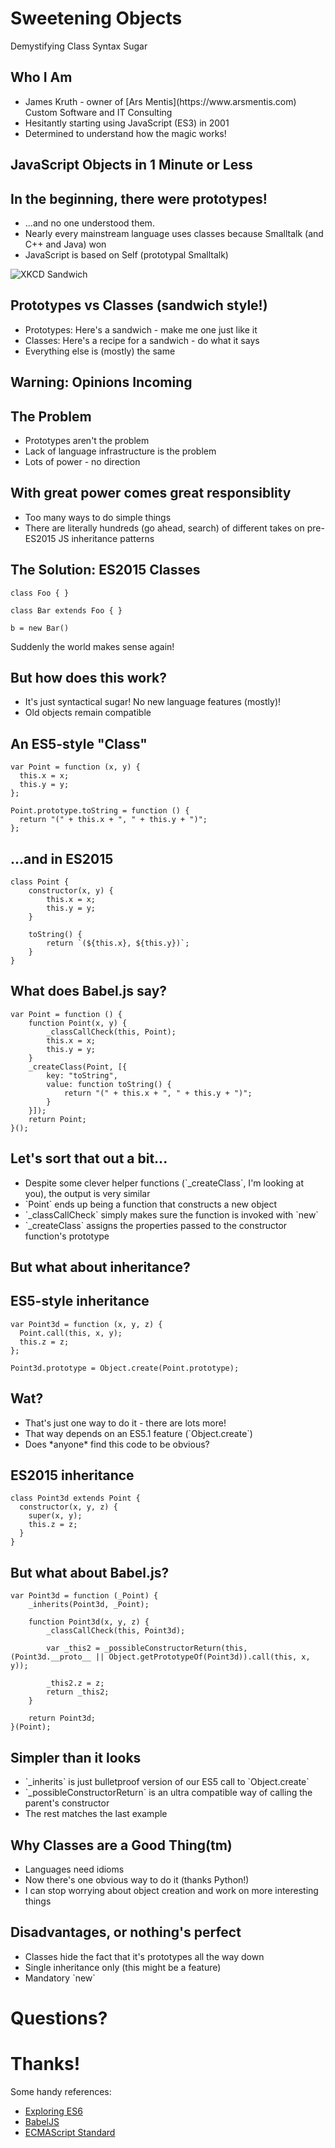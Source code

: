# Sweetening Objects

Demystifying Class Syntax Sugar



## Who I Am

* <!-- .element: class="fragment" data-fragment-index="1" --> James Kruth - owner of [Ars Mentis](https://www.arsmentis.com) Custom Software and IT Consulting
* Hesitantly starting using JavaScript (ES3) in 2001 <!-- .element: class="fragment" data-fragment-index="2" -->
* Determined to understand how the magic works! <!-- .element: class="fragment" data-fragment-index="3" -->



## JavaScript Objects in 1 Minute or Less


## In the beginning, there were prototypes!

* ...and no one understood them. <!-- .element: class="fragment" data-fragment-index="1" -->
* Nearly every mainstream language uses classes because Smalltalk (and C++ and Java) won <!-- .element: class="fragment" data-fragment-index="2" -->
* JavaScript is based on Self (prototypal Smalltalk)  <!-- .element: class="fragment" data-fragment-index="3" -->


![XKCD Sandwich](img/sandwich.png)


## Prototypes vs Classes (sandwich style!)

* Prototypes: Here's a sandwich - make me one just like it <!-- .element: class="fragment" data-fragment-index="1" -->
* Classes: Here's a recipe for a sandwich - do what it says <!-- .element: class="fragment" data-fragment-index="2" -->
* Everything else is (mostly) the same <!-- .element: class="fragment" data-fragment-index="3" -->


## Warning: Opinions Incoming


## The Problem

* Prototypes aren't the problem <!-- .element: class="fragment" data-fragment-index="1" -->
* Lack of language infrastructure is the problem <!-- .element: class="fragment" data-fragment-index="2" -->
* Lots of power - no direction <!-- .element: class="fragment" data-fragment-index="3" -->


## With great power comes great responsiblity

* Too many ways to do simple things <!-- .element: class="fragment" data-fragment-index="1" -->
* There are literally hundreds (go ahead, search) of different takes on pre-ES2015 JS inheritance patterns <!-- .element: class="fragment" data-fragment-index="2" -->



## The Solution: ES2015 Classes

```
class Foo { }

class Bar extends Foo { }

b = new Bar()
```

Suddenly the world makes sense again! <!-- .element: class="fragment" data-fragment-index="1" -->


## But how does this work?

* It's just syntactical sugar! No new language features (mostly)! <!-- .element: class="fragment" data-fragment-index="1" -->
* Old objects remain compatible <!-- .element: class="fragment" data-fragment-index="2" -->


## An ES5-style "Class"

```
var Point = function (x, y) {
  this.x = x;
  this.y = y;
};

Point.prototype.toString = function () {
  return "(" + this.x + ", " + this.y + ")";
};
```


## ...and in ES2015

```
class Point {
    constructor(x, y) {
        this.x = x;
        this.y = y;
    }

    toString() {
        return `(${this.x}, ${this.y})`;
    }
}
```


## What does Babel.js say?


```
var Point = function () {
    function Point(x, y) {
        _classCallCheck(this, Point);
        this.x = x;
        this.y = y;
    }
    _createClass(Point, [{
        key: "toString",
        value: function toString() {
            return "(" + this.x + ", " + this.y + ")";
        }
    }]);
    return Point;
}();
```


## Let's sort that out a bit...

* <!-- .element: class="fragment" data-fragment-index="1" --> Despite some clever helper functions (`_createClass`, I'm looking at you), the output is very similar
* <!-- .element: class="fragment" data-fragment-index="2" --> `Point` ends up being a function that constructs a new object
* <!-- .element: class="fragment" data-fragment-index="3" --> `_classCallCheck` simply makes sure the function is invoked with `new`
* <!-- .element: class="fragment" data-fragment-index="4" --> `_createClass` assigns the properties passed to the constructor function's prototype


## But what about inheritance?


## ES5-style inheritance

```
var Point3d = function (x, y, z) {
  Point.call(this, x, y);
  this.z = z;
};

Point3d.prototype = Object.create(Point.prototype);
```


## Wat?

* That's just one way to do it - there are lots more! <!-- .element: class="fragment" data-fragment-index="1" -->
* <!-- .element: class="fragment" data-fragment-index="2" --> That way depends on an ES5.1 feature (`Object.create`)
* <!-- .element: class="fragment" data-fragment-index="3" --> Does *anyone* find this code to be obvious?


## ES2015 inheritance

```
class Point3d extends Point {
  constructor(x, y, z) {
    super(x, y);
    this.z = z;
  }
}
```


## But what about Babel.js?

```
var Point3d = function (_Point) {
    _inherits(Point3d, _Point);

    function Point3d(x, y, z) {
        _classCallCheck(this, Point3d);

        var _this2 = _possibleConstructorReturn(this, (Point3d.__proto__ || Object.getPrototypeOf(Point3d)).call(this, x, y));

        _this2.z = z;
        return _this2;
    }

    return Point3d;
}(Point);
```


## Simpler than it looks

* <!-- .element: class="fragment" data-fragment-index="1" --> `_inherits` is just bulletproof version of our ES5 call to `Object.create`
* <!-- .element: class="fragment" data-fragment-index="2" --> `_possibleConstructorReturn` is an ultra compatible way of calling the parent's constructor
* <!-- .element: class="fragment" data-fragment-index="3" --> The rest matches the last example



## Why Classes are a Good Thing(tm)

* Languages need idioms <!-- .element: class="fragment" data-fragment-index="1" -->
* Now there's one obvious way to do it (thanks Python!) <!-- .element: class="fragment" data-fragment-index="2" -->
* I can stop worrying about object creation and work on more interesting things <!-- .element: class="fragment" data-fragment-index="3" -->


## Disadvantages, or nothing's perfect

* Classes hide the fact that it's prototypes all the way down <!-- .element: class="fragment" data-fragment-index="1" -->
* Single inheritance only (this might be a feature) <!-- .element: class="fragment" data-fragment-index="2" -->
* <!-- .element: class="fragment" data-fragment-index="3" --> Mandatory `new`



# Questions?



# Thanks!

Some handy references:

* [Exploring ES6](http://exploringjs.com/es6/ch_classes.html)
* [BabelJS](http://babeljs.io)
* [ECMAScript Standard](https://tc39.github.io/ecma262/#sec-class-definitions)
